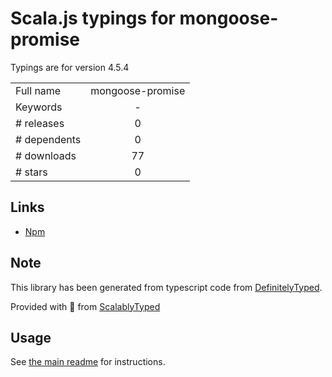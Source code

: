 
# Scala.js typings for mongoose-promise

Typings are for version 4.5.4



|                    |                 |
| ------------------ | :-------------: |
| Full name          | mongoose-promise |
| Keywords           | - |
| # releases         | 0 |
| # dependents       | 0 |
| # downloads        | 77 |
| # stars            | 0 |

## Links
- [Npm](https://www.npmjs.com/package/mongoose-promise)
    


## Note
This library has been generated from typescript code from [DefinitelyTyped](https://definitelytyped.org).

Provided with :purple_heart: from [ScalablyTyped](https://github.com/oyvindberg/ScalablyTyped)

## Usage
See [the main readme](../../readme.md) for instructions.


